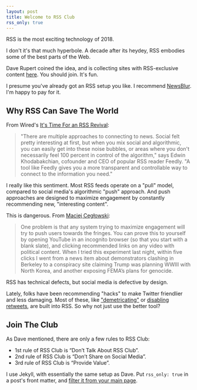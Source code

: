 ```yaml
---
layout: post
title: Welcome to RSS Club
rss_only: true
---
```


RSS is the most exciting technology of 2018.

I don't it's that much hyperbole. A decade after its heydey, RSS embodies some of the best parts of the Web.

Dave Rupert coined the idea, and is collecting sites with RSS-exclusive content [here](https://daverupert.com/rss-club/). You should join. It's fun.

I presume you've already got an RSS setup you like. I recommend [NewsBlur](https://newsblur.com/). I'm happy to pay for it.

## Why RSS Can Save The World

From Wired's [It's Time For an RSS Revival](https://www.wired.com/story/rss-readers-feedly-inoreader-old-reader/):

> "There are multiple approaches to connecting to news. Social felt pretty interesting at first, but when you mix social and algorithmic, you can easily get into these noise bubbles, or areas where you don't necessarily feel 100 percent in control of the algorithm," says Edwin Khodabakchian, cofounder and CEO of popular RSS reader Feedly. "A tool like Feedly gives you a more transparent and controllable way to connect to the information you need."

I really like this sentiment. Most RSS feeds operate on a "pull" model, compared to social media's algorithmic "push" approach. And push approaches are designed to maximize engagement by constantly recommending new, "interesting content". 

This is dangerous. From [Maciej Cegłowski](http://idlewords.com/talks/build_a_better_monster.htm):

> One problem is that any system trying to maximize engagement will try to push users towards the fringes. You can prove this to yourself by opening YouTube in an incognito browser (so that you start with a blank slate), and clicking recommended links on any video with political content. When I tried this experiment last night, within five clicks I went from a news item about demonstrators clashing in Berkeley to a conspiracy site claiming Trump was planning WWIII with North Korea, and another exposing FEMA’s plans for genocide. 

RSS has technical defects, but social media is defective by design.

Lately, folks have been recommending "hacks" to make Twitter friendlier and less damaging.
Most of these, like ["demetricating"](https://slate.com/technology/2018/03/the-demetricator-will-change-how-you-think-about-twitter-and-facebook.html) or [disabling retweets](https://www.theatlantic.com/magazine/archive/2018/04/the-case-against-retweets/554078/), are built into RSS. So why not just use the better tool?

## Join The Club

As Dave mentioned, there are only a few rules to RSS Club:

* 1st rule of RSS Club is “Don’t Talk About RSS Club”.
* 2nd rule of RSS Club is “Don’t Share on Social Media”.
* 3rd rule of RSS Club is “Provide Value”.

I use Jekyll, with essentially the same setup as Dave. Put `rss_only: true` in a post's front matter, and [filter it from your main page](https://github.com/mattdsteele/steele.blue/commit/5269fe5e0da28fa6686e8b7e304bea23cfa022de).
